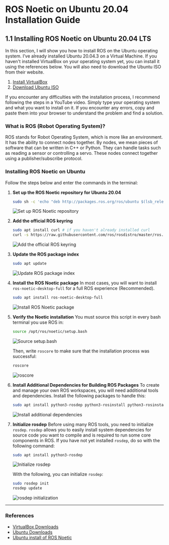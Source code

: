 # ROS Noetic on Ubuntu 20.04 Installation Guide

## 1.1 Installing ROS Noetic on Ubuntu 20.04 LTS

In this section, I will show you how to install ROS on the Ubuntu operating system. I’ve already installed Ubuntu 20.04.3 on a Virtual Machine. If you haven't installed VirtualBox on your operating system yet, you can install it using the references below. You will also need to download the Ubuntu ISO from their website.

1. [Install VirtualBox](https://www.virtualbox.org/wiki/Downloads)
2. [Download Ubuntu ISO](https://ubuntu.com/download/desktop)

If you encounter any difficulties with the installation process, I recommend following the steps in a YouTube video. Simply type your operating system and what you want to install on it. If you encounter any errors, copy and paste them into your browser to understand the problem and find a solution.

### What is ROS (Robot Operating System)?

ROS stands for Robot Operating System, which is more like an environment. It has the ability to connect nodes together. By nodes, we mean pieces of software that can be written in C++ or Python. They can handle tasks such as reading a sensor or controlling a servo. These nodes connect together using a publisher/subscribe protocol.

### Installing ROS Noetic on Ubuntu

Follow the steps below and enter the commands in the terminal:

1. **Set up the ROS Noetic repository for Ubuntu 20.04**
    ```sh
    sudo sh -c 'echo "deb http://packages.ros.org/ros/ubuntu $(lsb_release -sc) main" > /etc/apt/sources.list.d/ros-latest.list'
    ```
    ![Set up ROS Noetic repository](https://github.com/shathalshehri/ROS-Noetic-Installation/blob/main/15.png)

2. **Add the official ROS keyring**
    ```sh
    sudo apt install curl # if you haven't already installed curl
    curl -s https://raw.githubusercontent.com/ros/rosdistro/master/ros.asc | sudo apt-key add -
    ```
    ![Add the official ROS keyring](https://github.com/shathalshehri/ROS-Noetic-Installation/blob/main/17.png)

3. **Update the ROS package index**
    ```sh
    sudo apt update
    ```
    ![Update ROS package index](https://github.com/shathalshehri/ROS-Noetic-Installation/blob/main/update.png)

4. **Install the ROS Noetic package**
    In most cases, you will want to install `ros-noetic-desktop-full` for a full ROS experience (Recommended).
    ```sh
    sudo apt install ros-noetic-desktop-full
    ```
    ![Install ROS Noetic package](https://github.com/shathalshehri/ROS-Noetic-Installation/blob/main/19.png)

5. **Verify the Noetic installation**
    You must source this script in every bash terminal you use ROS in:
    ```sh
    source /opt/ros/noetic/setup.bash
    ```
    ![Source setup.bash](https://github.com/shathalshehri/ROS-Noetic-Installation/blob/main/20.png)

    Then, write `roscore` to make sure that the installation process was successful:
    ```sh
    roscore
    ```
    ![roscore](https://github.com/shathalshehri/ROS-Noetic-Installation/blob/main/21.png)
   
7. **Install Additional Dependencies for Building ROS Packages**
    To create and manage your own ROS workspaces, you will need additional tools and dependencies. Install the following packages to handle this:
    ```sh
    sudo apt install python3-rosdep python3-rosinstall python3-rosinstall-generator python3-wstool build-essential
    ```
    ![Install additional dependencies](https://github.com/shathalshehri/ROS-Noetic-Installation/blob/main/26.png)

8. **Initialize rosdep**
    Before using many ROS tools, you need to initialize `rosdep`. `rosdep` allows you to easily install system dependencies for source code you want to compile and is required to run some core components in ROS. If you have not yet installed `rosdep`, do so with the following command:
    ```sh
    sudo apt install python3-rosdep
    ```
    ![Initialize rosdep](https://github.com/shathalshehri/ROS-Noetic-Installation/blob/main/27.png)

    With the following, you can initialize `rosdep`:
    ```sh
    sudo rosdep init
    rosdep update
    ```
    ![rosdep initialization](https://github.com/shathalshehri/ROS-Noetic-Installation/blob/main/28.png)
---

### References

- [VirtualBox Downloads](https://www.virtualbox.org/wiki/Downloads)
- [Ubuntu Downloads](https://ubuntu.com/download/desktop)
- [Ubuntu install of ROS Noetic](https://wiki.ros.org/noetic/Installation/Ubuntu)
